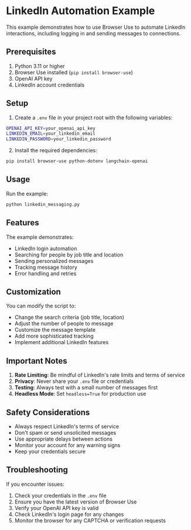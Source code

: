 # LinkedIn Automation Example

This example demonstrates how to use Browser Use to automate LinkedIn interactions, including logging in and sending messages to connections.

## Prerequisites

1. Python 3.11 or higher
2. Browser Use installed (`pip install browser-use`)
3. OpenAI API key
4. LinkedIn account credentials

## Setup

1. Create a `.env` file in your project root with the following variables:
```bash
OPENAI_API_KEY=your_openai_api_key
LINKEDIN_EMAIL=your_linkedin_email
LINKEDIN_PASSWORD=your_linkedin_password
```

2. Install the required dependencies:
```bash
pip install browser-use python-dotenv langchain-openai
```

## Usage

Run the example:
```bash
python linkedin_messaging.py
```

## Features

The example demonstrates:
- LinkedIn login automation
- Searching for people by job title and location
- Sending personalized messages
- Tracking message history
- Error handling and retries

## Customization

You can modify the script to:
- Change the search criteria (job title, location)
- Adjust the number of people to message
- Customize the message template
- Add more sophisticated tracking
- Implement additional LinkedIn features

## Important Notes

1. **Rate Limiting**: Be mindful of LinkedIn's rate limits and terms of service
2. **Privacy**: Never share your `.env` file or credentials
3. **Testing**: Always test with a small number of messages first
4. **Headless Mode**: Set `headless=True` for production use

## Safety Considerations

- Always respect LinkedIn's terms of service
- Don't spam or send unsolicited messages
- Use appropriate delays between actions
- Monitor your account for any warning signs
- Keep your credentials secure

## Troubleshooting

If you encounter issues:
1. Check your credentials in the `.env` file
2. Ensure you have the latest version of Browser Use
3. Verify your OpenAI API key is valid
4. Check LinkedIn's login page for any changes
5. Monitor the browser for any CAPTCHA or verification requests 